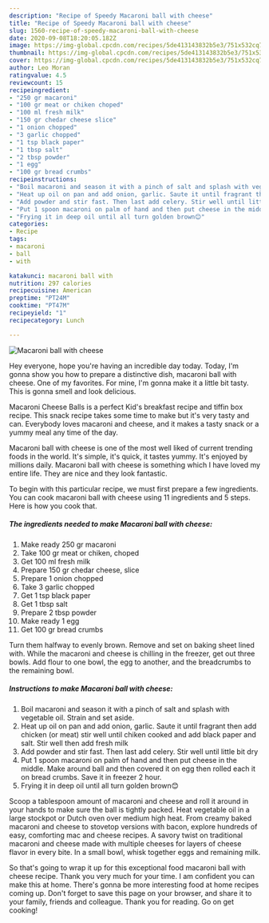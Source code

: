 ```yaml
---
description: "Recipe of Speedy Macaroni ball with cheese"
title: "Recipe of Speedy Macaroni ball with cheese"
slug: 1560-recipe-of-speedy-macaroni-ball-with-cheese
date: 2020-09-08T18:20:05.182Z
image: https://img-global.cpcdn.com/recipes/5de413143832b5e3/751x532cq70/macaroni-ball-with-cheese-recipe-main-photo.jpg
thumbnail: https://img-global.cpcdn.com/recipes/5de413143832b5e3/751x532cq70/macaroni-ball-with-cheese-recipe-main-photo.jpg
cover: https://img-global.cpcdn.com/recipes/5de413143832b5e3/751x532cq70/macaroni-ball-with-cheese-recipe-main-photo.jpg
author: Leo Moran
ratingvalue: 4.5
reviewcount: 15
recipeingredient:
- "250 gr macaroni"
- "100 gr meat or chiken choped"
- "100 ml fresh milk"
- "150 gr chedar cheese slice"
- "1 onion chopped"
- "3 garlic chopped"
- "1 tsp black paper"
- "1 tbsp salt"
- "2 tbsp powder"
- "1 egg"
- "100 gr bread crumbs"
recipeinstructions:
- "Boil macaroni and season it with a pinch of salt and splash with vegetable oil. Strain and set aside."
- "Heat up oil on pan and add onion, garlic. Saute it until fragrant then add chicken (or meat) stir well until chiken cooked and add black paper and salt. Stir well then add fresh milk"
- "Add powder and stir fast. Then last add celery. Stir well until little bit dry"
- "Put 1 spoon macaroni on palm of hand and then put cheese in the middle. Make around ball and then covered it on egg then rolled each it on bread crumbs. Save it in freezer 2 hour."
- "Frying it in deep oil until all turn golden brown😊"
categories:
- Recipe
tags:
- macaroni
- ball
- with

katakunci: macaroni ball with 
nutrition: 297 calories
recipecuisine: American
preptime: "PT24M"
cooktime: "PT47M"
recipeyield: "1"
recipecategory: Lunch

---
```



![Macaroni ball with cheese](https://img-global.cpcdn.com/recipes/5de413143832b5e3/751x532cq70/macaroni-ball-with-cheese-recipe-main-photo.jpg)

Hey everyone, hope you're having an incredible day today. Today, I'm gonna show you how to prepare a distinctive dish, macaroni ball with cheese. One of my favorites. For mine, I'm gonna make it a little bit tasty. This is gonna smell and look delicious.

Macaroni Cheese Balls is a perfect Kid&#39;s breakfast recipe and tiffin box recipe. This snack recipe takes some time to make but it&#39;s very tasty and can. Everybody loves macaroni and cheese, and it makes a tasty snack or a yummy meal any time of the day.

Macaroni ball with cheese is one of the most well liked of current trending foods in the world. It's simple, it's quick, it tastes yummy. It's enjoyed by millions daily. Macaroni ball with cheese is something which I have loved my entire life. They are nice and they look fantastic.


To begin with this particular recipe, we must first prepare a few ingredients. You can cook macaroni ball with cheese using 11 ingredients and 5 steps. Here is how you cook that.

<!--inarticleads1-->

##### The ingredients needed to make Macaroni ball with cheese:

1. Make ready 250 gr macaroni
1. Take 100 gr meat or chiken, choped
1. Get 100 ml fresh milk
1. Prepare 150 gr chedar cheese, slice
1. Prepare 1 onion chopped
1. Take 3 garlic chopped
1. Get 1 tsp black paper
1. Get 1 tbsp salt
1. Prepare 2 tbsp powder
1. Make ready 1 egg
1. Get 100 gr bread crumbs


Turn them halfway to evenly brown. Remove and set on baking sheet lined with. While the macaroni and cheese is chilling in the freezer, get out three bowls. Add flour to one bowl, the egg to another, and the breadcrumbs to the remaining bowl. 

<!--inarticleads2-->

##### Instructions to make Macaroni ball with cheese:

1. Boil macaroni and season it with a pinch of salt and splash with vegetable oil. Strain and set aside.
1. Heat up oil on pan and add onion, garlic. Saute it until fragrant then add chicken (or meat) stir well until chiken cooked and add black paper and salt. Stir well then add fresh milk
1. Add powder and stir fast. Then last add celery. Stir well until little bit dry
1. Put 1 spoon macaroni on palm of hand and then put cheese in the middle. Make around ball and then covered it on egg then rolled each it on bread crumbs. Save it in freezer 2 hour.
1. Frying it in deep oil until all turn golden brown😊


Scoop a tablespoon amount of macaroni and cheese and roll it around in your hands to make sure the ball is tightly packed. Heat vegetable oil in a large stockpot or Dutch oven over medium high heat. From creamy baked macaroni and cheese to stovetop versions with bacon, explore hundreds of easy, comforting mac and cheese recipes. A savory twist on traditional macaroni and cheese made with multiple cheeses for layers of cheese flavor in every bite. In a small bowl, whisk together eggs and remaining milk. 

So that's going to wrap it up for this exceptional food macaroni ball with cheese recipe. Thank you very much for your time. I am confident you can make this at home. There's gonna be more interesting food at home recipes coming up. Don't forget to save this page on your browser, and share it to your family, friends and colleague. Thank you for reading. Go on get cooking!
